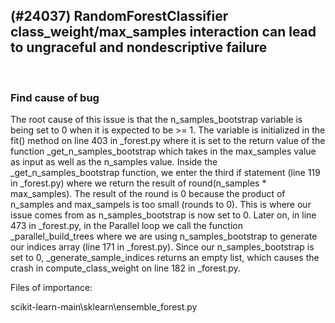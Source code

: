 ## (#24037) RandomForestClassifier class_weight/max_samples interaction can lead to ungraceful and nondescriptive failure

</br>

###  **Find cause of bug**

The root cause of this issue is that the n_samples_bootstrap variable is being set to 0 when it is expected to be >= 1. The variable is initialized in the fit() method on line 403 in _forest.py where it is set to the return value of the function _get_n_samples_bootstrap which takes in the max_samples value as input as well as the n_samples value. Inside the _get_n_samples_bootstrap function, we enter the third if statement (line 119 in _forest.py) where we return the result of round(n_samples * max_samples). The result of the round is 0 because the product of n_samples and max_sampels is too small (rounds to 0). This is where our issue comes from as n_samples_bootstrap is now set to 0. Later on, in line 473 in _forest.py, in the Parallel loop we call the function _parallel_build_trees where we are using n_samples_bootstrap to generate our indices array (line 171 in _forest.py). Since our n_samples_bootstrap is set to 0, _generate_sample_indices returns an empty list, which causes the crash in compute_class_weight on line 182 in _forest.py. 

Files of importance:

scikit-learn-main\sklearn\ensemble\_forest.py
